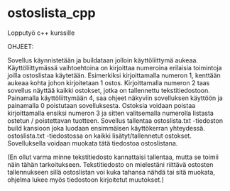 # ostoslista_cpp
 Lopputyö c++ kurssille

 OHJEET:
 
 Sovellus käynnistetään ja buildataan jolloin käyttöliittymä aukeaa.
 Käyttöliittymässä vaihtoehtoina on kirjoittaa numeroina erilaisia toimintoja joilla ostoslistaa käytetään.
 Esimerkiksi kirjoittamalla numeron 1, kenttään aukeaa kohta johon kirjoitetaan 1 ostos.
 Kirjoittamalla numeron 2 taas sovellus näyttää kaikki ostokset, jotka on tallennettu tekstitiedostoon.
 Painamalla käyttöliittymään 4, saa ohjeet näkyviin sovelluksen käyttöön ja painamalla 0 poistutaan sovelluksesta.
 Ostoksia voidaan poistaa kirjoittamalla ensiksi numeron 3 ja sitten valitsemalla numerolla listasta ostetun / poistettavan tuotteen.
 Sovellus tallentaa ostoslista.txt -tiedoston build kansioon joka luodaan ensimmäisen käyttökerran yhteydessä.
 ostoslista.txt -tiedostossa on kaikki lisätyt/tallennetut ostokset.
 Sovelluksella voidaan muokata tätä tiedostoa ostoslistana.
 
(En ollut varma minne tekstitiedosto kannattaisi tallentaa, mutta se toimii näin tähän tarkoitukseen. 
Tekstitiedosto on mielestäni riittävä ostosten tallennukseen sillä ostoslistan voi kuka tahansa nähdä tai sitä muokata,
ohjelma lukee myös tiedostoon kirjoitetut muutokset.)
